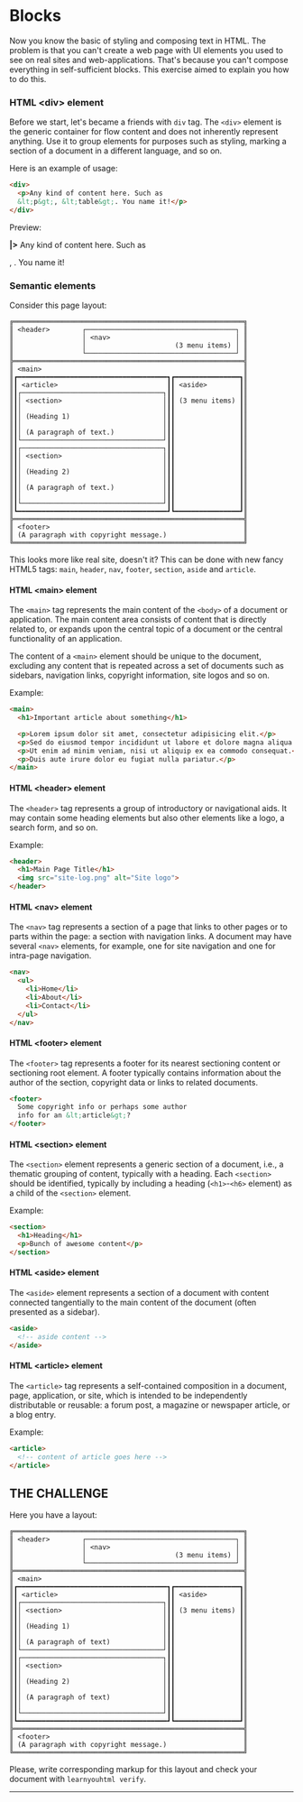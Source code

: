 # Blocks
Now you know the basic of styling and composing text in HTML. The problem is that you can't create a web page with UI elements you used to see on real sites and web-applications. That's because you can't compose everything in self-sufficient blocks. This exercise aimed to explain you how to do this.

### HTML &lt;div&gt; element

Before we start, let's became a friends with `div` tag. The `<div>` element is the generic container for flow content and does not inherently represent anything. Use it to group elements for purposes such as styling, marking a section of a document in a different language, and so on.

Here is an example of usage:

```html
<div>
  <p>Any kind of content here. Such as
  &lt;p&gt;, &lt;table&gt;. You name it!</p>
</div>
```

Preview:

**|>** Any kind of content here. Such as <p>, <table>. You name it!

### Semantic elements

Consider this page layout:

```
╔═════════════════════════════════════════════════════════╗
║ <header>        ┌─────────────────────────────────────┐ ║
║                 │ <nav>                               │ ║
║                 │                      (3 menu items) │ ║
║                 └─────────────────────────────────────┘ ║
╠═════════════════════════════════════════════════════════╣
║ <main>                                                  ║
║┏━━━━━━━━━━━━━━━━━━━━━━━━━━━━━━━━━━━━━┓┏━━━━━━━━━━━━━━━━┓║
║┃ <article>                           ┃┃ <aside>        ┃║
║┃┌───────────────────────────────────┐┃┃                ┃║
║┃│ <section>                         │┃┃ (3 menu items) ┃║
║┃│                                   │┃┃                ┃║
║┃│ (Heading 1)                       │┃┃                ┃║
║┃│                                   │┃┃                ┃║
║┃│ (A paragraph of text.)            │┃┃                ┃║
║┃└───────────────────────────────────┘┃┃                ┃║
║┃┌───────────────────────────────────┐┃┃                ┃║
║┃│ <section>                         │┃┃                ┃║
║┃│                                   │┃┃                ┃║
║┃│ (Heading 2)                       │┃┃                ┃║
║┃│                                   │┃┃                ┃║
║┃│ (A paragraph of text.)            │┃┃                ┃║
║┃│                                   │┃┃                ┃║
║┃└───────────────────────────────────┘┃┃                ┃║
║┗━━━━━━━━━━━━━━━━━━━━━━━━━━━━━━━━━━━━━┛┗━━━━━━━━━━━━━━━━┛║
╠═════════════════════════════════════════════════════════╣
║ <footer>                                                ║
║ (A paragraph with copyright message.)                   ║
╚═════════════════════════════════════════════════════════╝
```

This looks more like real site, doesn't it? This can be done with new fancy HTML5 tags: `main`, `header`, `nav`, `footer`, `section`, `aside` and `article`.

#### HTML &lt;main&gt; element

The `<main>` tag represents the main content of the `<body>` of a document or application. The main content area consists of content that is directly related to, or expands upon the central topic of a document or the central functionality of an application.

The content of a `<main>` element should be unique to the document, excluding any content that is repeated across a set of documents such as sidebars, navigation links, copyright information, site logos and so on.

Example:

```html
<main>
  <h1>Important article about something</h1>

  <p>Lorem ipsum dolor sit amet, consectetur adipisicing elit.</p>
  <p>Sed do eiusmod tempor incididunt ut labore et dolore magna aliqua.</p>
  <p>Ut enim ad minim veniam, nisi ut aliquip ex ea commodo consequat.</p>
  <p>Duis aute irure dolor eu fugiat nulla pariatur.</p>
</main>
```

#### HTML &lt;header&gt; element

The `<header>` tag represents a group of introductory or navigational aids. It may contain some heading elements but also other elements like a logo, a search form, and so on.

Example:

```html
<header>
  <h1>Main Page Title</h1>
  <img src="site-log.png" alt="Site logo">
</header>
```

#### HTML &lt;nav&gt; element

The `<nav>` tag represents a section of a page that links to other pages or to parts within the page: a section with navigation links. A document may have several `<nav>` elements, for example, one for site navigation and one for intra-page navigation.

```html
<nav>
  <ul>
    <li>Home</li>
    <li>About</li>
    <li>Contact</li>
  </ul>
</nav>
```

#### HTML &lt;footer&gt; element

The `<footer>` tag represents a footer for its nearest sectioning content or sectioning root element. A footer typically contains information about the author of the section, copyright data or links to related documents.

```html
<footer>
  Some copyright info or perhaps some author
  info for an &lt;article&gt;?
</footer>
```

#### HTML &lt;section&gt; element

The `<section>` element represents a generic section of a document, i.e., a thematic grouping of content, typically with a heading. Each `<section>` should be identified, typically by including a heading (`<h1>`-`<h6>` element) as a child of the `<section>` element.

Example:

```html
<section>
  <h1>Heading</h1>
  <p>Bunch of awesome content</p>
</section>
```

#### HTML &lt;aside&gt; element

The `<aside>` element represents a section of a document with content connected tangentially to the main content of the document (often presented as a sidebar).

```html
<aside>
  <!-- aside content -->
</aside>
```

#### HTML &lt;article&gt; element

The `<article>` tag represents a self-contained composition in a document, page, application, or site, which is intended to be independently distributable or reusable: a forum post, a magazine or newspaper article, or a blog entry.

Example:

```html
<article>
  <!-- content of article goes here -->
</article>
```

## THE CHALLENGE

Here you have a layout:

```
╔═════════════════════════════════════════════════════════╗
║ <header>        ┌─────────────────────────────────────┐ ║
║                 │ <nav>                               │ ║
║                 │                      (3 menu items) │ ║
║                 └─────────────────────────────────────┘ ║
╠═════════════════════════════════════════════════════════╣
║ <main>                                                  ║
║┏━━━━━━━━━━━━━━━━━━━━━━━━━━━━━━━━━━━━━┓┏━━━━━━━━━━━━━━━━┓║
║┃ <article>                           ┃┃ <aside>        ┃║
║┃┌───────────────────────────────────┐┃┃                ┃║
║┃│ <section>                         │┃┃ (3 menu items) ┃║
║┃│                                   │┃┃                ┃║
║┃│ (Heading 1)                       │┃┃                ┃║
║┃│                                   │┃┃                ┃║
║┃│ (A paragraph of text)             │┃┃                ┃║
║┃└───────────────────────────────────┘┃┃                ┃║
║┃┌───────────────────────────────────┐┃┃                ┃║
║┃│ <section>                         │┃┃                ┃║
║┃│                                   │┃┃                ┃║
║┃│ (Heading 2)                       │┃┃                ┃║
║┃│                                   │┃┃                ┃║
║┃│ (A paragraph of text)             │┃┃                ┃║
║┃│                                   │┃┃                ┃║
║┃└───────────────────────────────────┘┃┃                ┃║
║┗━━━━━━━━━━━━━━━━━━━━━━━━━━━━━━━━━━━━━┛┗━━━━━━━━━━━━━━━━┛║
╠═════════════════════════════════════════════════════════╣
║ <footer>                                                ║
║ (A paragraph with copyright message.)                   ║
╚═════════════════════════════════════════════════════════╝
```

Please, write corresponding markup for this layout and check your document with `learnyouhtml verify`.

---
